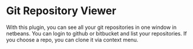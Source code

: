 # Git Repository Viewer
With this plugin, you can see all your git repositories in one window in netbeans.
You can login to github or bitbucket and list your repositories. If you choose a repo, you can clone it via context menu.

